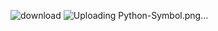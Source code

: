 ![download](https://github.com/user-attachments/assets/3c555f8a-3811-4ce5-a041-443cd22a47f1) ![Uploading Python-Symbol.png…]()

